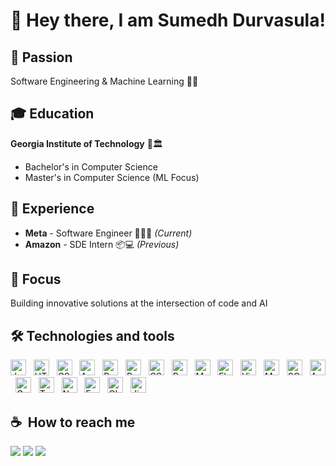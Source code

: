 # 👋 Hey there, I am Sumedh Durvasula!

## 🎯 **Passion**
Software Engineering & Machine Learning 🤖✨

## 🎓 **Education** 
**Georgia Institute of Technology** 🐝🏛️
- Bachelor's in Computer Science
- Master's in Computer Science (ML Focus)

## 💼 **Experience**
- **Meta** - Software Engineer 🔵👨‍💻 *(Current)*
- **Amazon** - SDE Intern 📦💻 *(Previous)*

## 🚀 **Focus**
Building innovative solutions at the intersection of code and AI

## 🛠  Technologies and tools

<a name="learning-now"></a>

[<img src="https://img.shields.io/badge/Java-ED8B00?style=for-the-badge&logo=openjdk&logoColor=white" alt="JavaScript logo" title="JavaScript" height="25" />][tech_tools_anchor]
&nbsp;
[<img src="https://img.shields.io/badge/JavaScript-F7DF1E?style=for-the-badge&logo=javascript&logoColor=black" alt="HTML5 logo" title="HTML5" height="25" />][tech_tools_anchor]
&nbsp;
[<img src="https://img.shields.io/badge/Python-3776AB?style=for-the-badge&logo=python&logoColor=white" alt="CSS3 logo" title="CSS3" height="25" />][tech_tools_anchor]
&nbsp;
[<img src="https://img.shields.io/badge/HTML-239120?style=for-the-badge&logo=html5&logoColor=white" alt="Android logo" title="Android" height="25" />][tech_tools_anchor]
&nbsp;
[<img src="https://img.shields.io/badge/CSS-239120?&style=for-the-badge&logo=css3&logoColor=white" alt="React Native logo" title="React Native" height="25" />][tech_tools_anchor]
&nbsp;
[<img src="https://img.shields.io/badge/React-20232A?style=for-the-badge&logo=react&logoColor=61DAFB" alt="React Native logo" title="React Native" height="25" />][tech_tools_anchor]
&nbsp;
[<img src="https://img.shields.io/badge/CSS-239120?&style=for-the-badge&logo=css3&logoColor=white" alt="CSS3 logo" title="CSS3" height="25" />][tech_tools_anchor]
&nbsp;
[<img src="https://img.shields.io/badge/React-20232A?style=for-the-badge&logo=react&logoColor=61DAFB" alt="React logo" title="React" height="25" />][tech_tools_anchor]
&nbsp;
[<img src="https://img.shields.io/badge/MySQL-00000F?style=for-the-badge&logo=mysql&logoColor=white" alt="MySQL logo" title="MySQL" height="25" />][tech_tools_anchor]
&nbsp;
[<img src="https://img.shields.io/badge/Flask-000000?style=for-the-badge&logo=flask&logoColor=white" alt="Flask logo" title="Flask" height="25" />][tech_tools_anchor]
&nbsp;
[<img src="https://img.shields.io/badge/Visual_Studio_Code-0078D4?style=for-the-badge&logo=visual%20studio%20code&logoColor=white" alt="Visual Studio Code logo" title="Visual Studio Code" height="25" />][tech_tools_anchor]
&nbsp;
[<img src="https://img.shields.io/badge/MongoDB-4EA94B?style=for-the-badge&logo=mongodb&logoColor=white" alt="MongoDB logo" title="MongoDB" height="25" />][tech_tools_anchor]
&nbsp;
[<img src="https://img.shields.io/badge/SQLite-07405E?style=for-the-badge&logo=sqlite&logoColor=white" alt="SQLite logo" title="SQLite" height="25" />][tech_tools_anchor]
&nbsp;
[<img src="https://img.shields.io/badge/Amazon_AWS-232F3E?style=for-the-badge&logo=amazon-aws&logoColor=white" alt="Amazon AWS logo" title="Amazon AWS" height="25" />][tech_tools_anchor]
&nbsp;
[<img src="https://img.shields.io/badge/Google_Cloud-4285F4?style=for-the-badge&logo=google-cloud&logoColor=white" alt="Google Cloud logo" title="Google Cloud" height="25" />][tech_tools_anchor]
&nbsp;
[<img src="https://img.shields.io/badge/TensorFlow-FF6F00?style=for-the-badge&logo=tensorflow&logoColor=white" alt="TensorFlow logo" title="TensorFlow" height="25" />][tech_tools_anchor]
&nbsp;
[<img src="https://img.shields.io/badge/Node.js-43853D?style=for-the-badge&logo=node.js&logoColor=white" alt="Node.js logo" title="Node.js" height="25" />][tech_tools_anchor]
&nbsp;
[<img src="https://img.shields.io/badge/Express.js-404D59?style=for-the-badge" alt="Express.js logo" title="Express.js" height="25" />][tech_tools_anchor]
&nbsp;
[<img src="https://img.shields.io/badge/GIT-E44C30?style=for-the-badge&logo=git&logoColor=white" alt="GIT logo" title="GIT" height="25" />][tech_tools_anchor]
&nbsp;
[<img src="https://img.shields.io/badge/Jira-0052CC?style=for-the-badge&logo=Jira&logoColor=white" alt="Jira logo" title="Jira" height="25" />][tech_tools_anchor]

## ☕  How to reach me

<a target="_blank" href=""><img src="https://img.shields.io/badge/-WEB-FF4088?style=for-the-badge&logo=Hugo&logoColor=white"></img></a>	
<a target="_blank" href="https://www.linkedin.com/in/sumedh-durvasula/"><img src="https://img.shields.io/badge/-LinkedIn-0077B5?style=for-the-badge&logo=Linkedin&logoColor=white"></img></a>
<a target="_blank" href="mailto:sumedh.durvasula@gmail.com"><img src="https://img.shields.io/badge/-Gmail-D14836?style=for-the-badge&logo=Gmail&logoColor=white"></img></a>

[tech_tools_anchor]: #Technologies--
